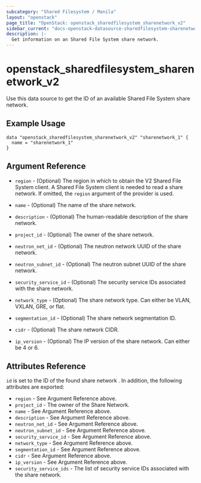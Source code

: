 ```yaml
---
subcategory: "Shared Filesystem / Manila"
layout: "openstack"
page_title: "OpenStack: openstack_sharedfilesystem_sharenetwork_v2"
sidebar_current: "docs-openstack-datasource-sharedfilesystem-sharenetwork-v2"
description: |-
  Get information on an Shared File System share network.
---
```


# openstack\_sharedfilesystem\_sharenetwork\_v2

Use this data source to get the ID of an available Shared File System share network.

## Example Usage

```hcl
data "openstack_sharedfilesystem_sharenetwork_v2" "sharenetwork_1" {
  name = "sharenetwork_1"
}
```

## Argument Reference

* `region` - (Optional) The region in which to obtain the V2 Shared File System client.
    A Shared File System client is needed to read a share network. If omitted, the
    `region` argument of the provider is used.

* `name` - (Optional) The name of the share network.

* `description` - (Optional) The human-readable description of the share network.

* `project_id` - (Optional) The owner of the share network.

* `neutron_net_id` - (Optional) The neutron network UUID of the share network.

* `neutron_subnet_id` - (Optional) The neutron subnet UUID of the share network.

* `security_service_id` - (Optional) The security service IDs associated with
    the share network.

* `network_type` - (Optional) The share network type. Can either be VLAN, VXLAN,
    GRE, or flat.

* `segmentation_id` - (Optional) The share network segmentation ID.

* `cidr` - (Optional) The share network CIDR.

* `ip_version` - (Optional) The IP version of the share network. Can either be 4 or 6.

## Attributes Reference

`id` is set to the ID of the found share network . In addition, the following
attributes are exported:

* `region` - See Argument Reference above.
* `project_id` - The owner of the Share Network.
* `name` - See Argument Reference above.
* `description` - See Argument Reference above.
* `neutron_net_id` - See Argument Reference above.
* `neutron_subnet_id` - See Argument Reference above.
* `security_service_id` - See Argument Reference above.
* `network_type` - See Argument Reference above.
* `segmentation_id` - See Argument Reference above.
* `cidr` - See Argument Reference above.
* `ip_version` - See Argument Reference above.
* `security_service_ids` - The list of security service IDs associated with
    the share network.
